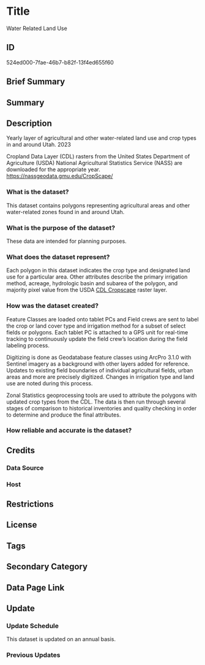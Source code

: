 # Title

Water Related Land Use

## ID

524ed000-7fae-46b7-b82f-13f4ed655f60

## Brief Summary

## Summary

## Description

Yearly layer of agricultural and other water-related land use and crop types in and around Utah. 2023

Cropland Data Layer (CDL) rasters from the United States Department of Agriculture (USDA) National Agricultural Statistics Service (NASS) are downloaded for the appropriate year. https://nassgeodata.gmu.edu/CropScape/

### What is the dataset?

This dataset contains polygons representing agricultural areas and other water-related zones found in and around Utah.

### What is the purpose of the dataset?

These data are intended for planning purposes.

### What does the dataset represent?

Each polygon in this dataset indicates the crop type and designated land use for a particular area. Other attributes describe the primary irrigation method, acreage, hydrologic basin and subarea of the polygon, and majority pixel value from the USDA [CDL Cropscape](https://www.nass.usda.gov/Research_and_Science/Cropland/SARS1a.php) raster layer.

### How was the dataset created?

Feature Classes are loaded onto tablet PCs and Field crews are sent to label the crop or land cover type and irrigation method for a subset of select fields or polygons. Each tablet PC is attached to a GPS unit for real-time tracking to continuously update the field crew’s location during the field labeling process.

Digitizing is done as Geodatabase feature classes using ArcPro 3.1.0 with Sentinel imagery as a background with other layers added for reference. Updates to existing field boundaries of individual agricultural fields, urban areas and more are precisely digitized. Changes in irrigation type and land use are noted during this process.

Zonal Statistics geoprocessing tools are used to attribute the polygons with updated crop types from the CDL. The data is then run through several stages of comparison to historical inventories and quality checking in order to determine and produce the final attributes.

### How reliable and accurate is the dataset?

## Credits

### Data Source

### Host

## Restrictions

## License

## Tags

## Secondary Category

## Data Page Link

## Update

### Update Schedule

This dataset is updated on an annual basis.

### Previous Updates
